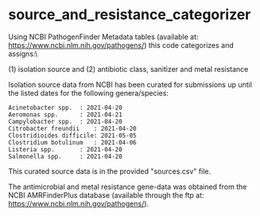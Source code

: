 # source_and_resistance_categorizer
Using NCBI PathogenFinder Metadata tables (available at: https://www.ncbi.nlm.nih.gov/pathogens/)
this code categorizes and assigns:\

(1) isolation source and 
(2) antibiotic class, sanitizer and metal resistance

Isolation source data from NCBI has been curated for submissions up until the listed dates for the following genera/species:

	Acinetobacter spp.	: 2021-04-20
	Aeromonas spp.		: 2021-04-21
	Campylobacter spp.	: 2021-04-20
	Citrobacter freundii	: 2021-04-20
	Clostridioides difficile: 2021-05-05
	Clostridium botulinum	: 2021-04-06
	Listeria spp.		: 2021-04-20
	Salmonella spp.		: 2021-04-20

This curated source data is in the provided "sources.csv" file.

The antimicrobial and metal resistance gene-data was obtained from the NCBI AMRFinderPlus database (available through the ftp at: https://www.ncbi.nlm.nih.gov/pathogens/).
